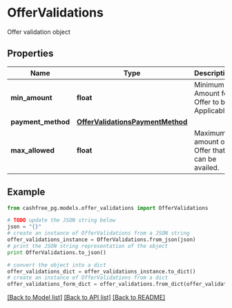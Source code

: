 # OfferValidations

Offer validation object

## Properties
Name | Type | Description | Notes
------------ | ------------- | ------------- | -------------
**min_amount** | **float** | Minimum Amount for Offer to be Applicable | [optional] 
**payment_method** | [**OfferValidationsPaymentMethod**](OfferValidationsPaymentMethod.md) |  | 
**max_allowed** | **float** | Maximum amount of Offer that can be availed. | 

## Example

```python
from cashfree_pg.models.offer_validations import OfferValidations

# TODO update the JSON string below
json = "{}"
# create an instance of OfferValidations from a JSON string
offer_validations_instance = OfferValidations.from_json(json)
# print the JSON string representation of the object
print OfferValidations.to_json()

# convert the object into a dict
offer_validations_dict = offer_validations_instance.to_dict()
# create an instance of OfferValidations from a dict
offer_validations_form_dict = offer_validations.from_dict(offer_validations_dict)
```
[[Back to Model list]](../README.md#documentation-for-models) [[Back to API list]](../README.md#documentation-for-api-endpoints) [[Back to README]](../README.md)


